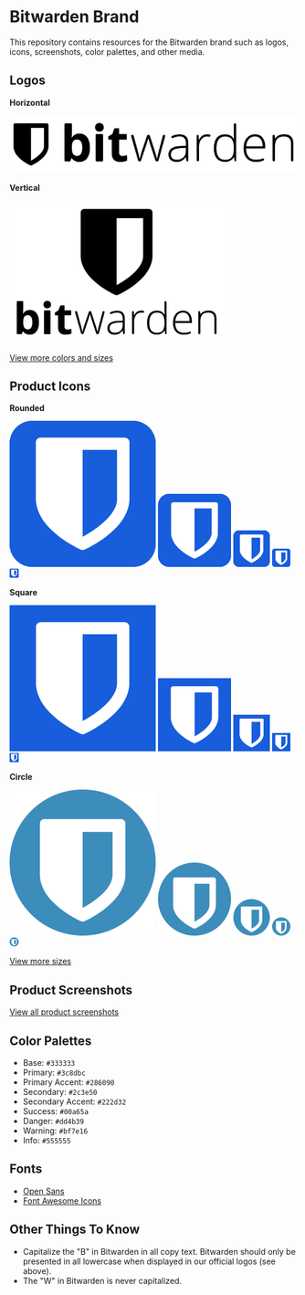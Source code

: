 # Bitwarden Brand

This repository contains resources for the Bitwarden brand such as logos, icons, screenshots, color palettes, and other media.

## Logos

**Horizontal**

![Bitwarden Logo Horizontal](/logos/logo-horizontal.png "Bitwarden Logo Horizontal")

**Vertical**

![Bitwarden Logo Vertical](/logos/logo-vertical.png "Bitwarden Logo Vertical")

[View more colors and sizes](/logos)

## Product Icons

**Rounded**

![Bitwarden Product Icon Rounded 256](/icons/256x256.png "Bitwarden Product Icon Rounded 256")
![Bitwarden Product Icon Rounded 128](/icons/128x128.png "Bitwarden Product Icon Rounded 128")
![Bitwarden Product Icon Rounded 64](/icons/64x64.png "Bitwarden Product Icon Rounded 64")
![Bitwarden Product Icon Rounded 32](/icons/32x32.png "Bitwarden Product Icon Rounded 32")
![Bitwarden Product Icon Rounded 16](/icons/16x16.png "Bitwarden Product Icon Rounded 16")

**Square**

![Bitwarden Product Icon Square 256](/icons/square-256x256.png "Bitwarden Product Icon Square 256")
![Bitwarden Product Icon Square 128](/icons/square-128x128.png "Bitwarden Product Icon Square 128")
![Bitwarden Product Icon Square 64](/icons/square-64x64.png "Bitwarden Product Icon Square 64")
![Bitwarden Product Icon Square 32](/icons/square-32x32.png "Bitwarden Product Icon Square 32")
![Bitwarden Product Icon Square 16](/icons/square-16x16.png "Bitwarden Product Icon Square 16")

**Circle**

![Bitwarden Product Icon Circle 256](/icons/circle-256x256.png "Bitwarden Product Icon Circle 256")
![Bitwarden Product Icon Circle 128](/icons/circle-128x128.png "Bitwarden Product Icon Circle 128")
![Bitwarden Product Icon Circle 64](/icons/circle-64x64.png "Bitwarden Product Icon Circle 64")
![Bitwarden Product Icon Circle 32](/icons/circle-32x32.png "Bitwarden Product Icon Circle 32")
![Bitwarden Product Icon Circle 16](/icons/circle-16x16.png "Bitwarden Product Icon Circle 16")

[View more sizes](/icons)

## Product Screenshots

[View all product screenshots](/screenshots)

## Color Palettes

- Base: `#333333`
- Primary: `#3c8dbc`
- Primary Accent: `#286090`
- Secondary: `#2c3e50`
- Secondary Accent: `#222d32`
- Success: `#00a65a`
- Danger: `#dd4b39`
- Warning: `#bf7e16`
- Info: `#555555`

## Fonts

- [Open Sans](https://fonts.google.com/specimen/Open+Sans)
- [Font Awesome Icons](https://fontawesome.com/v4.7.0/)

## Other Things To Know

- Capitalize the "B" in Bitwarden in all copy text. Bitwarden should only be presented in all lowercase when displayed in our official logos (see above).
- The "W" in Bitwarden is never capitalized.
